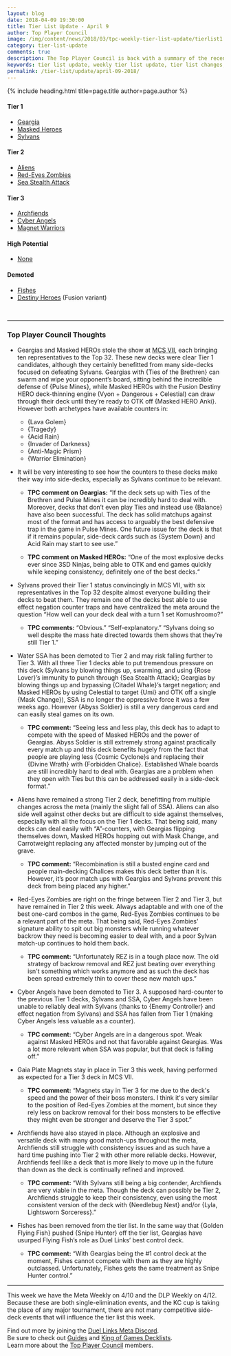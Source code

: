 ```yaml
---
layout: blog
date: 2018-04-09 19:30:00
title: Tier List Update - April 9
author: Top Player Council
image: /img/content/news/2018/03/tpc-weekly-tier-list-update/tierlist1.jpg
category: tier-list-update
comments: true
description: The Top Player Council is back with a summary of the recent tier list update. Check out their decisions and reasoning to stay relevant in the current meta. This update includes changes to Fishes, Dinos and Archfiends.
keywords: tier list update, weekly tier list update, tier list changes, buffs, nerfs, april 9 2018
permalink: /tier-list/update/april-09-2018/
---
```


{% include heading.html title=page.title author=page.author %}

#### Tier 1
- [Geargia](/tier-list/geargia)
- [Masked Heroes](/tier-list/masked-heroes)
- [Sylvans](/tier-list/sylvans/)  

#### Tier 2
- [Aliens](/tier-list/aliens/) 
- [Red-Eyes Zombies](/tier-list/red-eyes-zombies/) 
- [Sea Stealth Attack](/tier-list/sea-stealth-attack/)

#### Tier 3
- [Archfiends](/tier-list/archfiends/) 
- [Cyber Angels](/tier-list/cyber-angels/) 
- [Magnet Warriors](/tier-list/magnet-warriors/) 

#### High Potential
- [None]()

#### Demoted
- [Fishes](/tier-list/fishes/)  
- [Destiny Heroes](/tier-list/destiny-heroes/) (Fusion variant)

<br>

---

### Top Player Council Thoughts

* Geargias and Masked HEROs stole the show at [MCS VII](/tournaments/meta-championship-series/7/report/), each bringing ten representatives to the Top 32. These new decks were clear Tier 1 candidates, although they certainly benefitted from many side-decks focused on defeating Sylvans. Geargias with {Ties of the Brethren} can swarm and wipe your opponent’s board, sitting behind the incredible defense of {Pulse Mines}, while Masked HEROs with the Fusion Destiny HERO deck-thinning engine (Vyon + Dangerous + Celestial) can draw through their deck until they’re ready to OTK off {Masked HERO Anki}. However both archetypes have available counters in:  
    * {Lava Golem}  
    * {Tragedy}  
    * {Acid Rain}  
    * {Invader of Darkness}  
    * {Anti-Magic Prism}  
    * {Warrior Elimination}   

* It will be very interesting to see how the counters to these decks make their way into side-decks, especially as Sylvans continue to be relevant.  

    * **TPC comment on Geargias:** “If the deck sets up with Ties of the Brethren and Pulse Mines it can be incredibly hard to deal with. Moreover, decks that don’t even play Ties and instead use {Balance} have also been successful. The deck has solid matchups against most of the format and has access to arguably the best defensive trap in the game in Pulse Mines. One future issue for the deck is that if it remains popular, side-deck cards such as {System Down} and Acid Rain may start to see use.”  

    * **TPC comment on Masked HEROs:** “One of the most explosive decks ever since 3SD Ninjas, being able to OTK and end games quickly while keeping consistency, definitely one of the best decks.“  

* Sylvans proved their Tier 1 status convincingly in MCS VII, with six representatives in the Top 32 despite almost everyone building their decks to beat them. They remain one of the decks best able to use effect negation counter traps and have centralized the meta around the question “How well can your deck deal with a turn 1 set Komushroomo?”  

    * **TPC comments:** “Obvious.” “Self-explanatory.” “Sylvans doing so well despite the mass hate directed towards them shows that they're still Tier 1.”  
  

* Water SSA has been demoted to Tier 2 and may risk falling further to Tier 3. With all three Tier 1 decks able to put tremendous pressure on this deck (Sylvans by blowing things up, swarming, and using {Rose Lover}’s immunity to punch through {Sea Stealth Attack}; Geargias by blowing things up and bypassing {Citadel Whale}’s target negation; and Masked HEROs by using Celestial to target {Umi} and OTK off a single {Mask Change}), SSA is no longer the oppressive force it was a few weeks ago. However {Abyss Soldier} is still a very dangerous card and can easily steal games on its own.  

    * **TPC comment:** “Seeing less and less play, this deck has to adapt to compete with the speed of Masked HEROs and the power of Geargias. Abyss Soldier is still extremely strong against practically every match up and this deck benefits hugely from the fact that people are playing less {Cosmic Cyclone}s and replacing their {Divine Wrath} with {Forbidden Chalice}. Established Whale boards are still incredibly hard to deal with. Geargias are a problem when they open with Ties but this can be addressed easily in a side-deck format.”  
  
    
* Aliens have remained a strong Tier 2 deck, benefitting from multiple changes across the meta (mainly the slight fall of SSA). Aliens can also side well against other decks but are difficult to side against themselves, especially with all the focus on the Tier 1 decks. That being said, many decks can deal easily with “A”-counters, with Geargias flipping themselves down, Masked HEROs hopping out with Mask Change, and Carrotweight replacing any affected monster by jumping out of the grave.  

    * **TPC comment:** “Recombination is still a busted engine card and people main-decking Chalices makes this deck better than it is. However, it’s poor match ups with Geargias and Sylvans prevent this deck from being placed any higher.”  
  

* Red-Eyes Zombies are right on the fringe between Tier 2 and Tier 3, but have remained in Tier 2 this week. Always adaptable and with one of the best one-card combos in the game, Red-Eyes Zombies continues to be a relevant part of the meta. That being said, Red-Eyes Zombies' signature ability to spit out big monsters while running whatever backrow they need is becoming easier to deal with, and a poor Sylvan match-up continues to hold them back.  

    * **TPC comment:** “Unfortunately REZ is in a tough place now. The old strategy of backrow removal and REZ just beating over everything isn't something which works anymore and as such the deck has been spread extremely thin to cover these new match ups.”  
  

* Cyber Angels have been demoted to Tier 3. A supposed hard-counter to the previous Tier 1 decks, Sylvans and SSA, Cyber Angels have been unable to reliably deal with Sylvans (thanks to {Enemy Controller} and effect negation from Sylvans) and SSA has fallen from Tier 1 (making Cyber Angels less valuable as a counter).  

    * **TPC comment:** “Cyber Angels are in a dangerous spot. Weak against Masked HEROs and not that favorable against Geargias. Was a lot more relevant when SSA was popular, but that deck is falling off.”  
  

* Gaia Plate Magnets stay in place in Tier 3 this week, having performed as expected for a Tier 3 deck in MCS VII.  

    * **TPC comment:** “Magnets stay in Tier 3 for me due to the deck's speed and the power of their boss monsters. I think it's very similar to the position of Red-Eyes Zombies at the moment, but since they rely less on backrow removal for their boss monsters to be effective they might even be stronger and deserve the Tier 3 spot.”  
  

* Archfiends have also stayed in place. Although an explosive and versatile deck with many good match-ups throughout the meta, Archfiends still struggle with consistency issues and as such have a hard time pushing into Tier 2 with other more reliable decks. However, Archfiends feel like a deck that is more likely to move up in the future than down as the deck is continually refined and improved.  

    * **TPC comment:** “With Sylvans still being a big contender, Archfiends are very viable in the meta. Though the deck can possibly be Tier 2, Archfiends struggle to keep their consistency, even using the most consistent version of the deck with {Needlebug Nest} and/or {Lyla, Lightsworn Sorceress}.”  


* Fishes has been removed from the tier list. In the same way that {Golden Flying Fish} pushed {Snipe Hunter} off the tier list, Geargias have usurped Flying Fish’s role as Duel Links’ best control deck.  

    * **TPC comment:** “With Geargias being the #1 control deck at the moment, Fishes cannot compete with them as they are highly outclassed. Unfortunately, Fishes gets the same treatment as Snipe Hunter control.”  


---

This week we have the Meta Weekly on 4/10 and the DLP Weekly on 4/12. Because these are both single-elimination events, and the KC cup is taking the place of any major tournament, there are not many competitive side-deck events that will influence the tier list this week.

Find out more by joining the [Duel Links Meta Discord](/discord/).  
Be sure to check out [Guides](/guides/) and [King of Games Decklists](/top-decks/).  
Learn more about the [Top Player Council](/top-player-council/) members.   